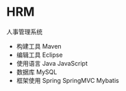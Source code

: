 # HRM

人事管理系统

- 构建工具 Maven
- 编辑工具 Eclipse
- 使用语言 Java JavaScript 
- 数据库 MySQL
- 框架使用 Spring SpringMVC Mybatis 
